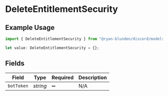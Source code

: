 # DeleteEntitlementSecurity

## Example Usage

```typescript
import { DeleteEntitlementSecurity } from "@ryan-blunden/discord/models/operations";

let value: DeleteEntitlementSecurity = {};
```

## Fields

| Field              | Type               | Required           | Description        |
| ------------------ | ------------------ | ------------------ | ------------------ |
| `botToken`         | *string*           | :heavy_minus_sign: | N/A                |
